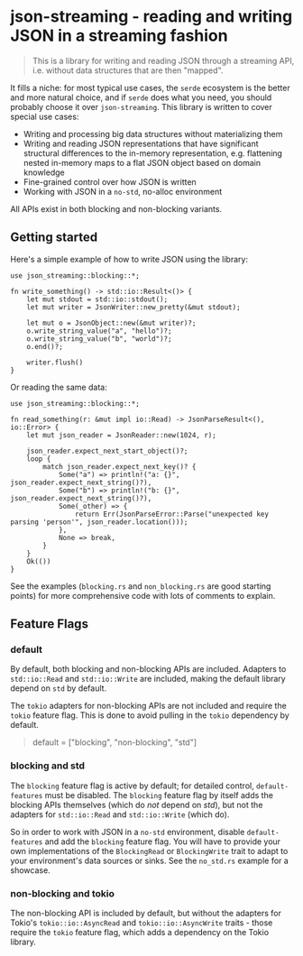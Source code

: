 # json-streaming - reading and writing JSON in a streaming fashion

> This is a library for writing and reading JSON through a streaming API, i.e. without data structures
> that are then "mapped".

It fills a niche: for most typical use cases, the `serde` ecosystem is the better and more natural choice, and if
`serde` does what you need, you should probably choose it over `json-streaming`. This library is written to cover
special use cases:
* Writing and processing big data structures without materializing them
* Writing and reading JSON representations that have significant structural differences to the in-memory representation,
   e.g. flattening nested in-memory maps to a flat JSON object based on domain knowledge
* Fine-grained control over how JSON is written
* Working with JSON in a `no-std`, no-alloc environment

All APIs exist in both blocking and non-blocking variants.

## Getting started

Here's a simple example of how to write JSON using the library:

```
use json_streaming::blocking::*;

fn write_something() -> std::io::Result<()> {
    let mut stdout = std::io::stdout();
    let mut writer = JsonWriter::new_pretty(&mut stdout);

    let mut o = JsonObject::new(&mut writer)?;
    o.write_string_value("a", "hello")?;
    o.write_string_value("b", "world")?;
    o.end()?;

    writer.flush()
}
```

Or reading the same data:
```
use json_streaming::blocking::*;

fn read_something(r: &mut impl io::Read) -> JsonParseResult<(), io::Error> {
    let mut json_reader = JsonReader::new(1024, r);

    json_reader.expect_next_start_object()?;
    loop {
        match json_reader.expect_next_key()? {
            Some("a") => println!("a: {}", json_reader.expect_next_string()?),
            Some("b") => println!("b: {}", json_reader.expect_next_string()?),
            Some(_other) => {
                return Err(JsonParseError::Parse("unexpected key parsing 'person'", json_reader.location()));
            },
            None => break,
        }
    }
    Ok(())
}
```

See the examples (`blocking.rs` and `non_blocking.rs` are good starting points) for more comprehensive code with
lots of comments to explain.

## Feature Flags

### default

By default, both blocking and non-blocking APIs are included. Adapters to `std::io::Read` and `std::io::Write` are
included, making the default library depend on `std` by default. 

The `tokio` adapters for non-blocking APIs are not included and require the `tokio` feature flag. This is done to 
avoid pulling in the `tokio` dependency by default.

> default = ["blocking", "non-blocking", "std"]

### blocking and std

The `blocking` feature flag is active by default; for detailed control, `default-features` must be disabled. The
`blocking` feature flag by itself adds the blocking APIs themselves (which do *not* depend on *std*), but not the adapters
for `std::io::Read` and `std::io::Write` (which do).

So in order to work with JSON in a `no-std` environment, disable `default-features` and add the `blocking` feature
flag. You will have to provide your own implementations of the `BlockingRead` or `BlockingWrite` trait to adapt to
your environment's data sources or sinks. See the `no_std.rs` example for a showcase.

### non-blocking and tokio

The non-blocking API is included by default, but without the adapters for Tokio's `tokio::io::AsyncRead` and 
`tokio::io::AsyncWrite` traits - those require the `tokio` feature flag, which adds a dependency on the Tokio library.






